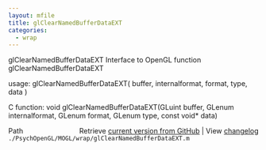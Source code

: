 ```yaml
---
layout: mfile
title: glClearNamedBufferDataEXT
categories:
  - wrap
---
```


glClearNamedBufferDataEXT  Interface to OpenGL function glClearNamedBufferDataEXT

usage:  glClearNamedBufferDataEXT\( buffer, internalformat, format, type, data \)

C function:  void glClearNamedBufferDataEXT\(GLuint buffer, GLenum internalformat, GLenum format, GLenum type, const void\* data\)


<div class="code_header" style="text-align:right;">
  <span style="float:left;">Path&nbsp;&nbsp;</span> <span class="counter">Retrieve <a href=
  "https://raw.github.com/Psychtoolbox-3/Psychtoolbox-3/beta/./PsychOpenGL/MOGL/wrap/glClearNamedBufferDataEXT.m">current version from GitHub</a> | View <a href=
  "https://github.com/Psychtoolbox-3/Psychtoolbox-3/commits/beta/./PsychOpenGL/MOGL/wrap/glClearNamedBufferDataEXT.m">changelog</a></span>
</div>
<div class="code">
  <code>./PsychOpenGL/MOGL/wrap/glClearNamedBufferDataEXT.m</code>
</div>
